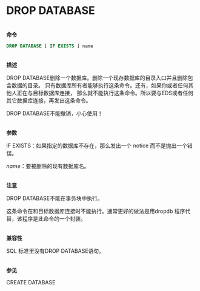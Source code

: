 # DROP DATABASE
<br/>**命令**
```SQL
DROP DATABASE [ IF EXISTS ] name
```
<br/>**描述**

DROP DATABASE删除一个数据库。删除一个现存数据库的目录入口并且删除包含数据的目录。 只有数据库所有者能够执行这条命令。还有，如果你或者任何其他人正在与目标数据库连接， 那么就不能执行这条命令。所以要与EDS或者任何其它数据库连接，再发出这条命令。

DROP DATABASE不能撤销，小心使用！

<br/>**参数**

IF EXISTS：如果指定的数据库不存在，那么发出一个 notice 而不是抛出一个错误。

*name*：要被删除的现有数据库名。

<br/>**注意**

DROP DATABASE不能在事务块中执行。

这条命令在和目标数据库连接时不能执行。通常更好的做法是用dropdb 程序代替，该程序是此命令的一个封装。

<br/>**兼容性**

SQL 标准里没有DROP DATABASE语句。

<br/>**参见**

CREATE DATABASE